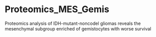 # Proteomics_MES_Gemis
Proteomics analysis of IDH-mutant-noncodel gliomas reveals the mesenchymal subgroup enriched of gemistocytes with worse survival

